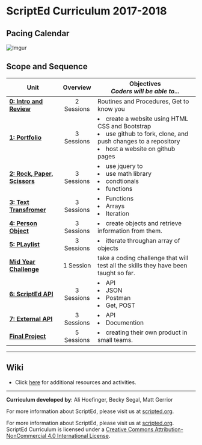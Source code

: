 # ScriptEd Curriculum 2017-2018

## Pacing Calendar
![Imgur](http://i.imgur.com/8LibL1t.png)

## Scope and Sequence

| Unit  | Overview | Objectives <br> *Coders will be able to...* |
|-------|:-------:|------|
| [**0: Intro and Review**](units/unit0)|2 Sessions | Routines and Procedures, Get to know you |
| [**1: Portfolio**](units/unit1) | 3 Sessions | <li> create a website using HTML CSS and Bootstrap</li> <li>use github to fork, clone, and push changes to a repository</li>  <li>host a website on github pages</li> |
| [**2: Rock, Paper, Scissors**](units/unit2) | 3 Sessions | <li> use jquery to </li> <li> use math library </li><li>condtionals </li><li>functions</li>|
| [**3: Text Transfromer**](units/5-JSobjects) | 3 Sessions | <li> Functions </li> <li> Arrays </li>  <li>Iteration </li>|
| [**4: Person Object**](units/5-JSobjects) | 3 Sessions | <li> create objects and retrieve information from them. </li> |
| [**5: PLaylist**](units/6-giphyAPI) | 3 Sessions |  <li> itterate throughan array of objects </li>|
| [**Mid Year Challenge**](units/midYearChallenge) | 1 Session | take a coding challenge that will test all the skills they have been taught so far.|
| [**6: ScriptEd  API**](units/7-openWeatherAPI) | 3 Sessions | <li> API </li>  <li> JSON </li> <li> Postman </li> <li> Get, POST </li>|
| [**7: External API**](units/opt-FoursquareAPI)| 3 Sessions | <li> API </li> <li> Documention </li> |
| [**Final Project**](units/9-entrepreneur) | 5 Sessions | <li> creating their own product in small teams. </li> |

----
## Wiki

* Click [here](https://github.com/ScriptEdcurriculum/curriculum17-18/wiki/2:-Advanced) for additional resources and activities.

----
**Curriculum developed by**: Ali Hoefinger, Becky Segal, Matt Gerrior

For more information about ScriptEd, please visit us at [scripted.org](https://www.scripted.org). 
<br>


For more information about ScriptEd, please visit us at [scripted.org](https://www.scripted.org). 
<br>
ScriptEd Curriculum is licensed under a <a rel="license" href="http://creativecommons.org/licenses/by-nc/4.0/">Creative Commons Attribution-NonCommercial 4.0 International License</a>. 
